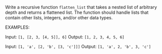 Write a recursive function `flatten_list` that takes a nested list of arbitrary depth and returns a flattened list. The function should handle lists that contain other lists, integers, and/or other data types.

EXAMPLES:

Input: `[1, [2, 3, [4, 5]], 6]`
Output: `[1, 2, 3, 4, 5, 6]`

Input: `[1, 'a', [2, 'b', [3, 'c']]]`
Output: `[1, 'a', 2, 'b', 3, 'c']`